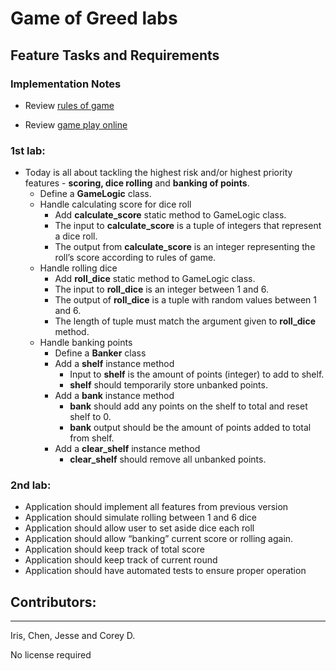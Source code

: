 # Game of Greed labs

## Feature Tasks and Requirements
### Implementation Notes
- Review [rules of game](https://en.wikipedia.org/wiki/Dice_10000)

- Review [game play online](http://www.playonlinedicegames.com/farkle)

### 1st lab:
- Today is all about tackling the highest risk and/or highest priority features - **scoring, dice rolling** and **banking of points**.
    - Define a **GameLogic** class.
    - Handle calculating score for dice roll
        - Add **calculate_score** static method to GameLogic class.
        - The input to **calculate_score** is a tuple of integers that represent a dice roll.
        - The output from **calculate_score** is an integer representing the roll’s score according to rules of game.
    - Handle rolling dice
        - Add **roll_dice** static method to GameLogic class.
        - The input to **roll_dice** is an integer between 1 and 6.
        - The output of **roll_dice** is a tuple with random values between 1 and 6.
        - The length of tuple must match the argument given to **roll_dice** method.
    - Handle banking points
        - Define a **Banker** class
        - Add a **shelf** instance method
            - Input to **shelf** is the amount of points (integer) to add to shelf.
            - **shelf** should temporarily store unbanked points.
        - Add a **bank** instance method
            - **bank** should add any points on the shelf to total and reset shelf to 0.
            - **bank** output should be the amount of points added to total from shelf.
        - Add a **clear_shelf** instance method
            - **clear_shelf** should remove all unbanked points.

### 2nd lab:
- Application should implement all features from previous version
- Application should simulate rolling between 1 and 6 dice
- Application should allow user to set aside dice each roll
- Application should allow “banking” current score or rolling again.
- Application should keep track of total score
- Application should keep track of current round
- Application should have automated tests to ensure proper operation


## Contributors:
___
Iris, Chen, Jesse and Corey D.

No license required


